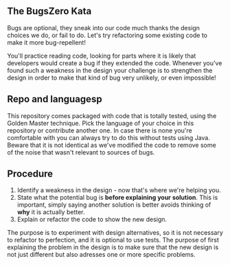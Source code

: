 ## The BugsZero Kata

Bugs are optional, they sneak into our code much thanks the design choices we do, or fail to do. Let's try refactoring some existing code to make it more bug-repellent!

You'll practice reading code, looking for parts where it is likely that developers would create a bug if they extended the code. Whenever you've found such a weakness in the design your challenge is to strengthen the design in order to make that kind of bug very unlikely, or even impossible!

## Repo and languagesp

This repository comes packaged with code that is totally tested, using the Golden Master technique. Pick the language of your choice in 
this repository or contribute another one. In case there is none
you're comfortable with you can always try to do this without tests
using Java. Beware that it is not identical as we've modified the code to remove some of the noise that wasn't relevant to sources of bugs.

## Procedure
1. Identify a weakness in the design - now that's where we're helping you.
2. State what the potential bug is **before explaining your solution**. This is important, simply saying another 
solution is better avoids thinking of **why** it is actually better.
3. Explain or refactor the code to show the new design.

The purpose is to experiment with design alternatives, so it is not necessary to refactor to perfection, and it is optional to use tests.
The purpose of first explaining the problem in the design is to make sure that the new design is not just different but also adresses one or more specific problems.

